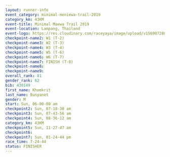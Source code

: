 ```yaml
---
layout: runner-info 
event_category: minimal-meniewa-trail-2019 
category_km: 43KM
event-title: Minimal Maewa Trail 2019 
event-location: Lampang, Thailand 
event-logo: https://res.cloudinary.com/raceyaya/image/upload/v1569072805/logo/minimal-trail_ktnvsp.jpg 
checkpoint-name2: W1 (T-2) 
checkpoint-name3: W2 (T-3) 
checkpoint-name4: W3 (T-4) 
checkpoint-name5: W5 (T-6) 
checkpoint-name6: W6 (T-7) 
checkpoint-name7: FINISH (T-8) 
checkpoint-name8: 
checkpoint-name9: 
overall_rank: 81
gender_rank: 62
bib: 430149
first_name: Khomkrit
last_name: Bunyanet
gender: M
start: Sun, 06-00-00 am
checkpoint2: Sun, 07-18-30 am
checkpoint3: Sun, 07-43-56 am
checkpoint4: Sun, 08-36-12 am
category_km: 43KM
checkpoint5: Sun, 11-27-47 am
checkpoint6: 
checkpoint7: Sun, 01-24-44 pm
race_time: 7-24-44
status: FINISHER
---
```

